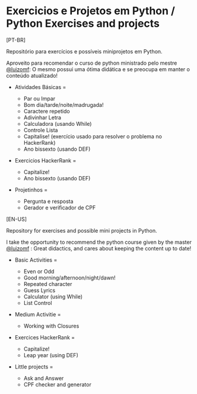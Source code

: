# Exercicios e Projetos em Python / Python Exercises and projects

[PT-BR]

Repositório para exercícios e possíveis miniprojetos em Python.

Aproveito para recomendar o curso de python ministrado pelo mestre [@luizomf](https://github.com/luizomf): O mesmo possui uma ótima didática e se preocupa em manter o conteúdo atualizado!

- Atividades Básicas = 
  
  - Par ou Impar
  - Bom dia/tarde/noite/madrugada!
  - Caractere repetido
  - Adivinhar Letra
  - Calculadora (usando While)
  - Controle Lista
  - Capitalise! (exercício usado para resolver o problema no HackerRank)
  - Ano bissexto (usando DEF)
  
- Exercicios HackerRank = 
  - Capitalize! 
  - Ano bissexto (usando DEF)

- Projetinhos = 
  - Pergunta e resposta
  - Gerador e verificador de CPF


[EN-US]

Repository for exercises and possible mini projects in Python.

I take the opportunity to recommend the python course given by the master [@luizomf](https://github.com/luizomf) : 
Great didactics, and cares about keeping the content up to date!
  
- Basic Activities =
  
  - Even or Odd
  - Good morning/afternoon/night/dawn!
  - Repeated character
  - Guess Lyrics
  - Calculator (using While)
  - List Control

- Medium Activitie =
  
  - Working with Closures

- Exercices HackerRank = 
  
  - Capitalize!
  - Leap year (using DEF)
 
- Little projects = 
  
  - Ask and Answer
  - CPF checker and generator
